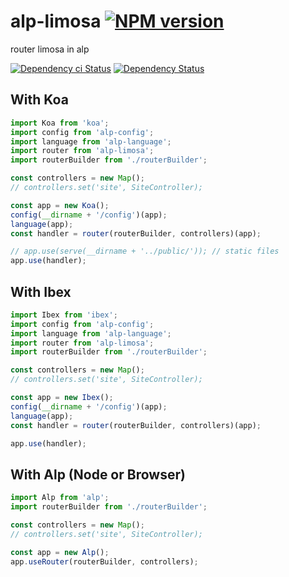 # alp-limosa [![NPM version][npm-image]][npm-url]

router limosa in alp

[![Dependency ci Status][dependencyci-image]][dependencyci-url]
[![Dependency Status][daviddm-image]][daviddm-url]

## With Koa

```js
import Koa from 'koa';
import config from 'alp-config';
import language from 'alp-language';
import router from 'alp-limosa';
import routerBuilder from './routerBuilder';

const controllers = new Map();
// controllers.set('site', SiteController);

const app = new Koa();
config(__dirname + '/config')(app);
language(app);
const handler = router(routerBuilder, controllers)(app);

// app.use(serve(__dirname + '../public/')); // static files
app.use(handler);
```

## With Ibex

```js
import Ibex from 'ibex';
import config from 'alp-config';
import language from 'alp-language';
import router from 'alp-limosa';
import routerBuilder from './routerBuilder';

const controllers = new Map();
// controllers.set('site', SiteController);

const app = new Ibex();
config(__dirname + '/config')(app);
language(app);
const handler = router(routerBuilder, controllers)(app);

app.use(handler);
```

## With Alp (Node or Browser)

```js
import Alp from 'alp';
import routerBuilder from './routerBuilder';

const controllers = new Map();
// controllers.set('site', SiteController);

const app = new Alp();
app.useRouter(routerBuilder, controllers);
```

[npm-image]: https://img.shields.io/npm/v/alp-limosa.svg?style=flat-square
[npm-url]: https://npmjs.org/package/alp-limosa
[daviddm-image]: https://david-dm.org/alpjs/alp-limosa.svg?style=flat-square
[daviddm-url]: https://david-dm.org/alpjs/alp-limosa
[dependencyci-image]: https://dependencyci.com/github/alpjs/alp-limosa/badge?style=flat-square
[dependencyci-url]: https://dependencyci.com/github/alpjs/alp-limosa
